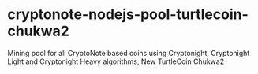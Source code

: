 # cryptonote-nodejs-pool-turtlecoin-chukwa2
Mining pool for all CryptoNote based coins using Cryptonight, Cryptonight Light and Cryptonight Heavy algorithms, New TurtleCoin Chukwa2
